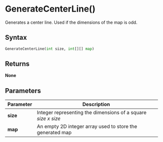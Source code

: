# GenerateCenterLine()
Generates a center line. Used if the dimensions of the map is odd.

## Syntax
```python
GenerateCenterLine(int size, int[][] map)
```

## Returns
**None**

## Parameters
|Parameter      |Description                                                            |
|---------------|-----------------------------------------------------------------------|
|**size**   |Integer representing the dimensions of a square *size x size*|
|**map**   |An empty 2D integer array used to store the generated map|